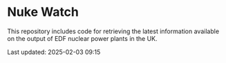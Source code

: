 # Nuke Watch

This repository includes code for retrieving the latest information available on the output of EDF nuclear power plants in the UK.

Last updated: 2025-02-03 09:15